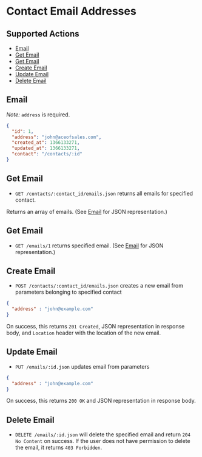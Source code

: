 # Contact Email Addresses

## Supported Actions

* [Email](#email-address)
* [Get Email](#get-email)
* [Get Email](#get-email)
* [Create Email](#create-email)
* [Update Email](#update-email)
* [Delete Email](#delete-email)

## Email

*Note:* ```address``` is required.

```json
{
  "id": 1,
  "address": "john@aceofsales.com",
  "created_at": 1366133271,
  "updated_at": 1366133271,
  "contact": "/contacts/:id"
}
```

## Get Email

* ```GET /contacts/:contact_id/emails.json``` returns all emails for specified contact.

Returns an array of emails. (See [Email](#email) for JSON representation.)

## Get Email

 * ```GET /emails/1``` returns specified email. (See [Email](#email) for JSON representation.)

## Create Email

* ```POST /contacts/:contact_id/emails.json``` creates a new email from parameters belonging to specified contact

```json
{
  "address" : "john@example.com"
}
```

On success, this returns ```201 Created```, JSON representation in response body, and ```Location``` header with the location of the new email.

## Update Email

* ```PUT /emails/:id.json``` updates email from parameters

```json
{
  "address" : "john@example.com"
}
```

On success, this returns ```200 OK``` and JSON representation in response body.

## Delete Email

* ```DELETE /emails/:id.json``` will delete the specified email and return ```204 No Content``` on success. If the user does not have permission to delete the email, it returns ```403 Forbidden```.
